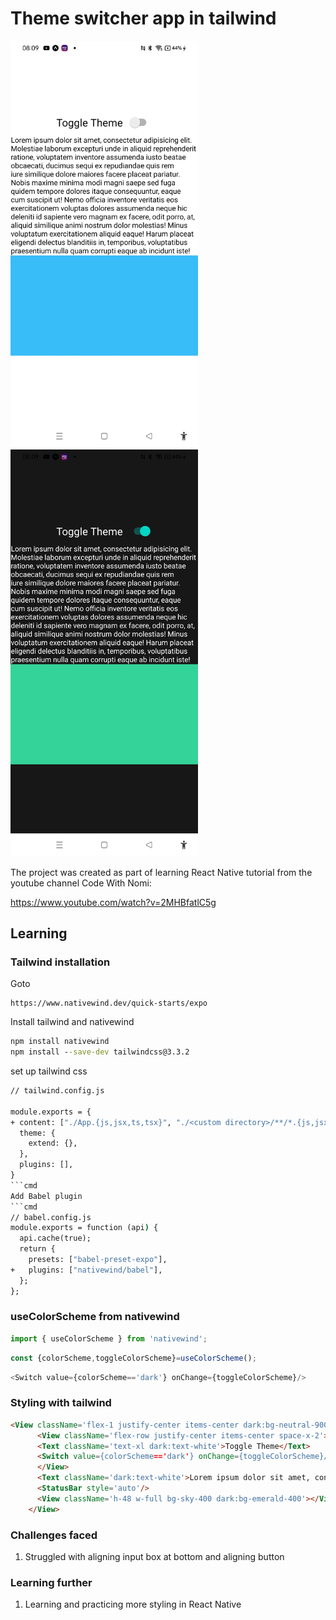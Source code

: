 # Theme switcher app in tailwind

<img width="300px" src="theme-switcher-1.jpg" alt="image_name png" />

<img width="300px" src="theme-switcher-2.jpg" alt="image_name png" />

The project was created as part of learning React Native tutorial from the youtube channel 
Code With Nomi:

https://www.youtube.com/watch?v=2MHBfatlC5g

## Learning

### Tailwind installation

Goto

```url
https://www.nativewind.dev/quick-starts/expo
```
Install tailwind and nativewind
```cmd
npm install nativewind
npm install --save-dev tailwindcss@3.3.2
```
set up tailwind css
```cmd
// tailwind.config.js

module.exports = {
+ content: ["./App.{js,jsx,ts,tsx}", "./<custom directory>/**/*.{js,jsx,ts,tsx}"],
  theme: {
    extend: {},
  },
  plugins: [],
}
```cmd
Add Babel plugin
```cmd
// babel.config.js
module.exports = function (api) {
  api.cache(true);
  return {
    presets: ["babel-preset-expo"],
+   plugins: ["nativewind/babel"],
  };
};

```

### useColorScheme from nativewind
```js
import { useColorScheme } from 'nativewind';
```

```js
const {colorScheme,toggleColorScheme}=useColorScheme();
```

```js
<Switch value={colorScheme=='dark'} onChange={toggleColorScheme}/>
```

### Styling with tailwind
```html
<View className='flex-1 justify-center items-center dark:bg-neutral-900'>
      <View className='flex-row justify-center items-center space-x-2'>
      <Text className='text-xl dark:text-white'>Toggle Theme</Text>
      <Switch value={colorScheme=='dark'} onChange={toggleColorScheme}/>
      </View>
      <Text className='dark:text-white'>Lorem ipsum dolor sit amet, consectetur adipisicing elit. Molestiae laborum excepturi unde in aliquid reprehenderit ratione, voluptatem inventore assumenda iusto beatae obcaecati, ducimus sequi ex repudiandae quis rem iure similique dolore maiores facere placeat pariatur. Nobis maxime minima modi magni saepe sed fuga quidem tempore dolores itaque consequuntur, eaque cum suscipit ut! Nemo officia inventore veritatis eos exercitationem voluptas dolores assumenda neque hic deleniti id sapiente vero magnam ex facere, odit porro, at, aliquid similique animi nostrum dolor molestias! Minus voluptatum exercitationem aliquid eaque! Harum placeat eligendi delectus blanditiis in, temporibus, voluptatibus praesentium nulla quam corrupti eaque ab incidunt iste!</Text>
      <StatusBar style='auto'/>
      <View className='h-48 w-full bg-sky-400 dark:bg-emerald-400'></View>
    </View>
```

### Challenges faced

1. Struggled with aligning input box at bottom and aligning button

### Learning further

1. Learning and practicing more styling in React Native
